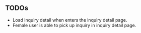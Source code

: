 ## TODOs

- Load inquiry detail when enters the inquiry detail page.
- Female user is able to pick up inquiry in inquiry detail page.
